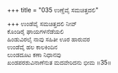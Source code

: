 +++
title = "035 ಉಣ್ಡೆವೈ ಸಮಚಿತ್ತದಲಿ"

+++
ಉಂಡೆವೈ ಸಮಚಿತ್ತದಲಿ ನೀವ್  
ಕೊಂಡಿರೈ ಘಾಯಗಳನೆಡೆಯಲಿ  
ಹಿಂಡುವಿರಲೈ ನಾವು ಸಹಿತೀ ಊರ ಹಾರುವರ   
ಉಂಡೆವೈ ಹಲ ಕಾಲಕಿಂದಿನ  
ಲುಂಡದೂಟ ಕಣಾ ನಿಧಾನವು  
ಖಂಡಪರಶುವಿನಾಣೆನುತ ಮದವೇರಿದನು ಭೀಮ     ॥35॥